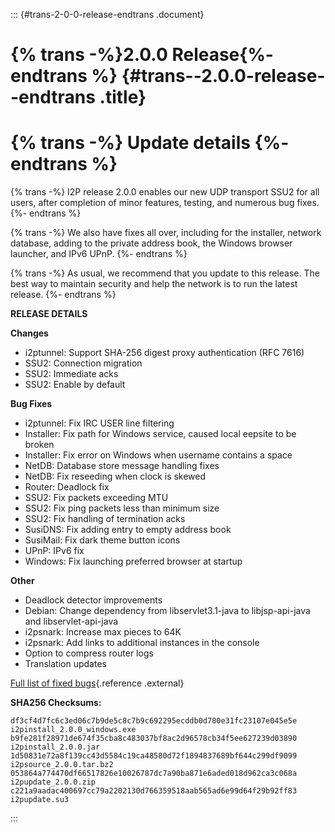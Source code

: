 ::: {#trans-2-0-0-release-endtrans .document}
# {% trans -%}2.0.0 Release{%- endtrans %} {#trans--2.0.0-release--endtrans .title}

{% trans -%} Update details {%- endtrans %}
============================================

{% trans -%} I2P release 2.0.0 enables our new UDP transport SSU2 for
all users, after completion of minor features, testing, and numerous bug
fixes. {%- endtrans %}

{% trans -%} We also have fixes all over, including for the installer,
network database, adding to the private address book, the Windows
browser launcher, and IPv6 UPnP. {%- endtrans %}

{% trans -%} As usual, we recommend that you update to this release. The
best way to maintain security and help the network is to run the latest
release. {%- endtrans %}

**RELEASE DETAILS**

**Changes**

-   i2ptunnel: Support SHA-256 digest proxy authentication (RFC 7616)
-   SSU2: Connection migration
-   SSU2: Immediate acks
-   SSU2: Enable by default

**Bug Fixes**

-   i2ptunnel: Fix IRC USER line filtering
-   Installer: Fix path for Windows service, caused local eepsite to be
    broken
-   Installer: Fix error on Windows when username contains a space
-   NetDB: Database store message handling fixes
-   NetDB: Fix reseeding when clock is skewed
-   Router: Deadlock fix
-   SSU2: Fix packets exceeding MTU
-   SSU2: Fix ping packets less than minimum size
-   SSU2: Fix handling of termination acks
-   SusiDNS: Fix adding entry to empty address book
-   SusiMail: Fix dark theme button icons
-   UPnP: IPv6 fix
-   Windows: Fix launching preferred browser at startup

**Other**

-   Deadlock detector improvements
-   Debian: Change dependency from libservlet3.1-java to libjsp-api-java
    and libservlet-api-java
-   i2psnark: Increase max pieces to 64K
-   i2psnark: Add links to additional instances in the console
-   Option to compress router logs
-   Translation updates

[Full list of fixed
bugs](http://%7B%7Bi2pconv('git.idk.i2p')%7D%7D/i2p-hackers/i2p.i2p/-/issues?scope=all&state=closed&milestone_title=2.0.0){.reference
.external}

**SHA256 Checksums:**

``` literal-block
df3cf4d7fc6c3ed06c7b9de5c8c7b9c692295ecddb0d780e31fc23107e045e5e  i2pinstall_2.0.0_windows.exe
b9fe281f28971de674f35cba8c483037bf8ac2d96578cb34f5ee627239d03890  i2pinstall_2.0.0.jar
1d50831e72a8f139cc43d5584c19ca48580d72f1894837689bf644c299df9099  i2psource_2.0.0.tar.bz2
053864a774470df66517826e10026787dc7a90ba871e6aded018d962ca3c068a  i2pupdate_2.0.0.zip
c221a9aadac400697cc79a2202130d766359518aab565ad6e99d64f29b92ff83  i2pupdate.su3
```
:::
